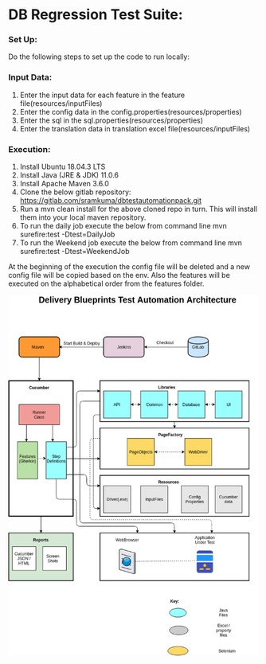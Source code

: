 # DB Regression Test Suite:

### Set Up:
Do the following steps to set up the code to run locally:

### Input Data:
1) Enter the input data for each feature in the feature file(resources/inputFiles) 
2) Enter the config data in the config.properties(resources/properties)
3) Enter the sql in the sql.properties(resources/properties)
4) Enter the translation data in translation excel file(resources/inputFiles)

### Execution:
1) Install Ubuntu 18.04.3 LTS
2) Install Java (JRE & JDK) 11.0.6
3) Install Apache Maven 3.6.0
3) Clone the below gitlab repository:
https://gitlab.com/sramkuma/dbtestautomationpack.git
4) Run a mvn clean install for the above cloned repo in turn. This will install them into your local maven repository.
5) To run the daily job execute the below from command line
mvn surefire:test -Dtest=DailyJob
6) To run the Weekend job execute the below from command line
   mvn surefire:test -Dtest=WeekendJob

At the beginning of the execution the config file will be deleted and a new config file will be copied based on the env.
Also the features will be executed on the alphabetical order from the features folder.


![Screenshot](dBTestAutomationArchitecture.png)